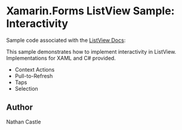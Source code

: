 Xamarin.Forms ListView Sample: Interactivity
===========================

Sample code associated with the [ListView Docs](https://developer.xamarin.com/guides/xamarin-forms/user-interface/listview/):

This sample demonstrates how to implement interactivity in ListView. Implementations for XAML and C# provided.

* Context Actions
* Pull-to-Refresh
* Taps
* Selection

Author
------
Nathan Castle
